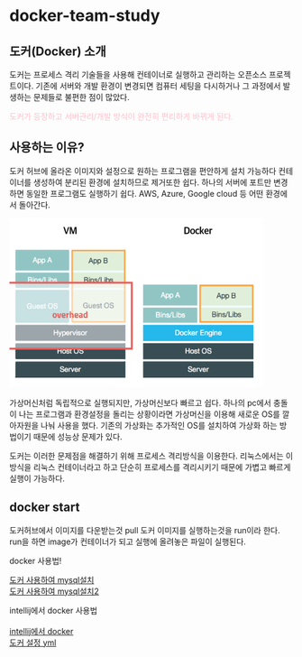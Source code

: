 # docker-team-study

## 도커(Docker) 소개
도커는 프로세스 격리 기술들을 사용해 컨테이너로 실행하고 관리하는 오픈소스 프로젝트이다.
기존에 서버와 개발 환경이 변경되면 컴퓨터 세팅을 다시하거나 
그 과정에서 발생하는 문제들로 불편한 점이 많았다. 
<p style="color:pink">도커가 등장하고 서버관리/개발 방식이 완전히 편리하게 바뀌게 된다.</p>

## 사용하는 이유?
도커 허브에 올라온 이미지와 설정으로 원하는 프로그램을 편안하게 설치 가능하다
컨테이너를 생성하여 분리된 환경에 설치하므로 제거또한 쉽다.
하나의 서버에 포트만 변경하면 동일한 프로그램도 실행하기 쉽다.
AWS, Azure, Google cloud 등 어떤 환경에서 돌아간다.

<img src="./image/docker.png" width="450px" height="300px"></img>
<div>가상머신처럼 독립적으로 실행되지만, 가상머신보다 빠르고 쉽다.     
하나의 pc에서 충돌이 나는 프로그램과 환경설정을 돌리는 상황이라면 가상머신을     
이용해 새로운 OS를 깔아자원을 나눠 사용을 했다.
기존의 가상화는 추가적인 OS를 설치하여 가상화 하는 방법이기 때문에 성능상 문제가 있다.</div>

도커는 이러한 문제점을 해결하기 위해 프로세스 격리방식을 이용한다.
리눅스에서는 이 방식을 리눅스 컨테이너라고 하고 단순히 프로세스를 격리시키기 때문에 가볍고 빠르게   
실행이 가능하다.

## docker start 
도커허브에서 이미지를 다운받는것 pull 도커 이미지를 실행하는것을 run이라 한다.
run을 하면 image가 컨테이너가 되고 실행에 올려놓은 파일이 실행된다.


docker 사용법!</br>

<a href="https://poiemaweb.com/docker-mysql">도커 사용하여 mysql설치</a></br>
<a href="http://jmlim.github.io/docker/2019/07/30/docker-mysql-setup/">도커 사용하여 mysql설치2</a></br>

intellij에서 docker 사용법</br></br>
<a href="https://www.youtube.com/watch?v=ck6xQqSOlpw&t=603s&ab_channel=IntelliJIDEAbyJetBrains">intellij에서 docker</a></br>
<a href="https://github.com/choadd/docker-team-study/blob/291ad7243cab2da743fc14b7b393958cd53b9a87/jun/docker/docker-compose.yml">도커 설정 yml</a>